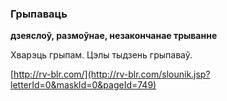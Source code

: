 ### Грыпаваць
**дзеяслоў, размоўнае, незакончанае трыванне**

Хварэць грыпам. Цэлы тыдзень грыпаваў.

<a rel="author">[http://rv-blr.com/](http://rv-blr.com/slounik.jsp?letterId=0&maskId=0&pageId=749)</a>
